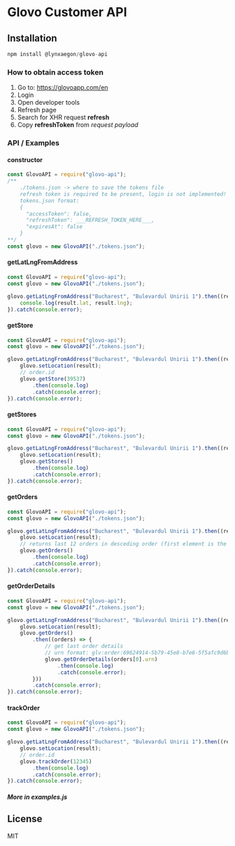 # Glovo Customer API

## Installation
```javascript
npm install @lynxaegon/glovo-api
```

### How to obtain access token
1. Go to: https://glovoapp.com/en
2. Login
3. Open developer tools
4. Refresh page
5. Search for XHR request **refresh**
6. Copy **refreshToken** from _request payload_

### API / Examples

#### constructor
```javascript
const GlovoAPI = require("glovo-api");
/** 
    ./tokens.json -> where to save the tokens file
    refresh token is required to be present, login is not implemented!
    tokens.json format:
    {
      "accessToken": false,
      "refreshToken": ___REFRESH_TOKEN_HERE___,
      "expiresAt": false
    }
**/
const glovo = new GlovoAPI("./tokens.json");
```


#### getLatLngFromAddress
```javascript
const GlovoAPI = require("glovo-api");
const glovo = new GlovoAPI("./tokens.json");

glovo.getLatLngFromAddress("Bucharest", "Bulevardul Unirii 1").then((result) => {
    console.log(result.lat, result.lng);
}).catch(console.error);
```

#### getStore
```javascript
const GlovoAPI = require("glovo-api");
const glovo = new GlovoAPI("./tokens.json");

glovo.getLatLngFromAddress("Bucharest", "Bulevardul Unirii 1").then((result) => {
    glovo.setLocation(result);
    // order.id
    glovo.getStore(39537)
        .then(console.log)
        .catch(console.error);
}).catch(console.error);
```
#### getStores
```javascript
const GlovoAPI = require("glovo-api");
const glovo = new GlovoAPI("./tokens.json");

glovo.getLatLngFromAddress("Bucharest", "Bulevardul Unirii 1").then((result) => {
    glovo.setLocation(result);
    glovo.getStores()
        .then(console.log)
        .catch(console.error);
}).catch(console.error);
```

#### getOrders
```javascript
const GlovoAPI = require("glovo-api");
const glovo = new GlovoAPI("./tokens.json");

glovo.getLatLngFromAddress("Bucharest", "Bulevardul Unirii 1").then((result) => {
    glovo.setLocation(result);
    // returns last 12 orders in desceding order (first element is the last order)
    glovo.getOrders()
        .then(console.log)
        .catch(console.error);
}).catch(console.error);
```

#### getOrderDetails
```javascript
const GlovoAPI = require("glovo-api");
const glovo = new GlovoAPI("./tokens.json");

glovo.getLatLngFromAddress("Bucharest", "Bulevardul Unirii 1").then((result) => {
    glovo.setLocation(result);
    glovo.getOrders()
        .then((orders) => {
            // get last order details
            // urn format: glv:order:69624914-5b79-45e8-b7e6-5f5afc9d6bcf
            glovo.getOrderDetails(orders[0].urn)
                .then(console.log)
                .catch(console.error);
        }))
        .catch(console.error);
}).catch(console.error);
```

#### trackOrder
```javascript
const GlovoAPI = require("glovo-api");
const glovo = new GlovoAPI("./tokens.json");

glovo.getLatLngFromAddress("Bucharest", "Bulevardul Unirii 1").then((result) => {
    glovo.setLocation(result);
    // order.id
    glovo.trackOrder(12345)
        .then(console.log)
        .catch(console.error);
}).catch(console.error);
```

##### More in **examples.js**

## License
MIT